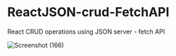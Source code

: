 # ReactJSON-crud-FetchAPI
React CRUD operations using JSON server - fetch API

![Screenshot (166)](https://user-images.githubusercontent.com/62377061/149405815-ff626c50-2966-4acc-8839-7056c68e00ba.png)
